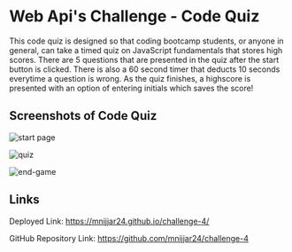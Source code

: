 # Web Api's Challenge - Code Quiz

This code quiz is designed so that coding bootcamp students, or anyone in general, can take a timed quiz on JavaScript fundamentals that stores high scores. There are 5 questions that are presented in the quiz after the start button is clicked. There is also a 60 second timer that deducts 10 seconds everytime a question is wrong. As the quiz finishes, a highscore is presented with an option of entering initials which saves the score!


## Screenshots of Code Quiz

![start page](https://user-images.githubusercontent.com/87215165/137612208-65be9c6a-c940-4cb7-9bc3-5a7f312cc01e.png)

![quiz](https://user-images.githubusercontent.com/87215165/137612209-a4a27538-8c21-447f-9db9-12b1131f1bb5.png)

![end-game](https://user-images.githubusercontent.com/87215165/137612212-37aa197d-9b02-4981-b4a1-4e5bcd50a163.png)


## Links
Deployed Link:
https://mnijjar24.github.io/challenge-4/

GitHub Repository Link:
https://github.com/mnijjar24/challenge-4

